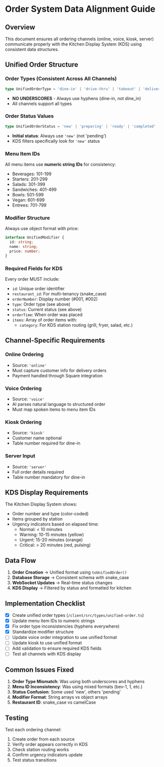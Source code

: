 # Order System Data Alignment Guide

## Overview
This document ensures all ordering channels (online, voice, kiosk, server) communicate properly with the Kitchen Display System (KDS) using consistent data structures.

## Unified Order Structure

### Order Types (Consistent Across All Channels)
```typescript
type UnifiedOrderType = 'dine-in' | 'drive-thru' | 'takeout' | 'delivery';
```
- **NO UNDERSCORES** - Always use hyphens (dine-in, not dine_in)
- All channels support all types

### Order Status Values
```typescript
type UnifiedOrderStatus = 'new' | 'preparing' | 'ready' | 'completed' | 'cancelled';
```
- **Initial status**: Always use `'new'` (not 'pending')
- KDS filters specifically look for `'new'` status

### Menu Item IDs
All menu items use **numeric string IDs** for consistency:
- Beverages: 101-199
- Starters: 201-299
- Salads: 301-399
- Sandwiches: 401-499
- Bowls: 501-599
- Vegan: 601-699
- Entrees: 701-799

### Modifier Structure
Always use object format with price:
```typescript
interface UnifiedModifier {
  id: string;
  name: string;
  price: number;
}
```

### Required Fields for KDS
Every order MUST include:
- `id`: Unique order identifier
- `restaurant_id`: For multi-tenancy (snake_case)
- `orderNumber`: Display number (#001, #002)
- `type`: Order type (see above)
- `status`: Current status (see above)
- `orderTime`: When order was placed
- `items`: Array of order items with:
  - `category`: For KDS station routing (grill, fryer, salad, etc.)

## Channel-Specific Requirements

### Online Ordering
- Source: `'online'`
- Must capture customer info for delivery orders
- Payment handled through Square integration

### Voice Ordering
- Source: `'voice'`
- AI parses natural language to structured order
- Must map spoken items to menu item IDs

### Kiosk Ordering
- Source: `'kiosk'`
- Customer name optional
- Table number required for dine-in

### Server Input
- Source: `'server'`
- Full order details required
- Table number mandatory for dine-in

## KDS Display Requirements

The Kitchen Display System shows:
- Order number and type (color-coded)
- Items grouped by station
- Urgency indicators based on elapsed time:
  - Normal: < 10 minutes
  - Warning: 10-15 minutes (yellow)
  - Urgent: 15-20 minutes (orange)
  - Critical: > 20 minutes (red, pulsing)

## Data Flow

1. **Order Creation** → Unified format using `toUnifiedOrder()`
2. **Database Storage** → Consistent schema with snake_case
3. **WebSocket Updates** → Real-time status changes
4. **KDS Display** → Filtered by status and formatted for kitchen

## Implementation Checklist

- [x] Create unified order types (`/client/src/types/unified-order.ts`)
- [x] Update menu item IDs to numeric strings
- [x] Fix order type inconsistencies (hyphens everywhere)
- [x] Standardize modifier structure
- [ ] Update voice order integration to use unified format
- [ ] Update kiosk to use unified format
- [ ] Add validation to ensure required KDS fields
- [ ] Test all channels with KDS display

## Common Issues Fixed

1. **Order Type Mismatch**: Was using both underscores and hyphens
2. **Menu ID Inconsistency**: Was using mixed formats (bev-1, 1, etc.)
3. **Status Confusion**: Some used 'new', others 'pending'
4. **Modifier Format**: String arrays vs object arrays
5. **Restaurant ID**: snake_case vs camelCase

## Testing

Test each ordering channel:
1. Create order from each source
2. Verify order appears correctly in KDS
3. Check station routing works
4. Confirm urgency indicators update
5. Test status transitions
